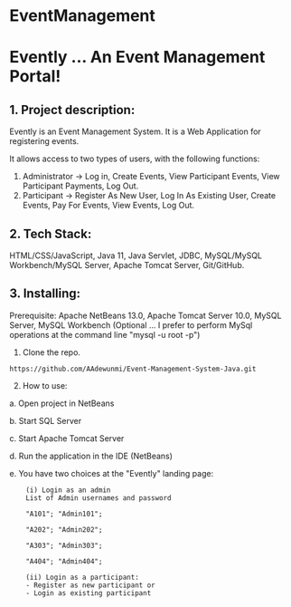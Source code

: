 # EventManagement
# Evently ... An Event Management Portal!

## 1. Project description:

Evently is an Event Management System. It is a Web Application for registering events. 

It allows access to two types of users, with the following functions:

1. Administrator -> Log in, Create Events, View Participant Events, View Participant Payments, Log Out.
2. Participant -> Register As New User, Log In As Existing User, Create Events, Pay For Events, View Events, Log Out.

## 2. Tech Stack:

HTML/CSS/JavaScript, Java 11, Java Servlet, JDBC, MySQL/MySQL Workbench/MySQL Server, Apache Tomcat Server, Git/GitHub.

## 3. Installing:

Prerequisite: Apache NetBeans 13.0, Apache Tomcat Server 10.0, MySQL Server, MySQL Workbench (Optional ... I prefer to perform MySql operations at the command line "mysql -u root -p")

1. Clone the repo.

```
https://github.com/AAdewunmi/Event-Management-System-Java.git
```

2. How to use:

a. Open project in NetBeans

b. Start SQL Server

c. Start Apache Tomcat Server

d. Run the application in the IDE (NetBeans)

e. You have two choices at the "Evently" landing page:

        (i) Login as an admin
        List of Admin usernames and password

        "A101"; "Admin101";

        "A202"; "Admin202";

        "A303"; "Admin303";

        "A404"; "Admin404";

        (ii) Login as a participant:
        - Register as new participant or 
        - Login as existing participant

